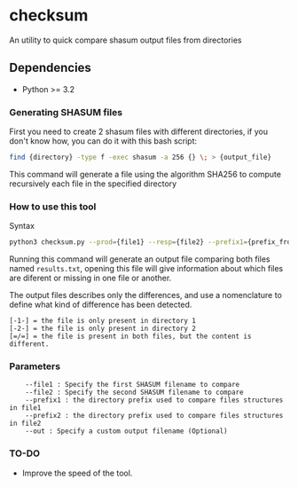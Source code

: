 # checksum
An utility to quick compare shasum output files from directories

## Dependencies

 * Python >= 3.2

### Generating SHASUM files

First you need to create 2 shasum files with different directories, if you don't know how, you can do it with this bash script:

```Bash
find {directory} -type f -exec shasum -a 256 {} \; > {output_file}
```

This command will generate a file using the algorithm SHA256 to compute recursively each file in the specified directory

### How to use this tool 

Syntax

```Bash
python3 checksum.py --prod={file1} --resp={file2} --prefix1={prefix_from_file1} --prefix2={prefix_from_file2} --out={output_file}
```

Running this command will generate an output file comparing both files named `results.txt`, opening this file will give information about which files are diferent or missing in one file or another.

The output files describes only the differences, and use a nomenclature to define what kind of difference has been detected.

```
[-1-] = the file is only present in directory 1
[-2-] = the file is only present in directory 2
[=/=] = the file is present in both files, but the content is different.
```
### Parameters

```
	--file1 : Specify the first SHASUM filename to compare
	--file2 : Specify the second SHASUM filename to compare
	--prefix1 : the directory prefix used to compare files structures in file1
	--prefix2 : the directory prefix used to compare files structures in file2
	--out : Specify a custom output filename (Optional)
```

### TO-DO

 * Improve the speed of the tool.
